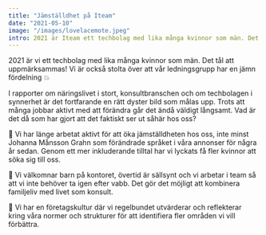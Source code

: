```yaml
---
title: "Jämställdhet på Iteam"
date: "2021-05-10"
image: "/images/lovelacemote.jpeg"
intro: 2021 är Iteam ett techbolag med lika många kvinnor som män. Det tål att uppmärksammas! 
---
```


2021 är vi ett techbolag med lika många kvinnor som män. Det tål att uppmärksammas! Vi är också stolta över att vår ledningsgrupp har en jämn fördelning 💥

I rapporter om näringslivet i stort, konsultbranschen och om techbolagen i synnerhet är det fortfarande en rätt dyster bild som målas upp. Trots att många jobbar aktivt med att förändra går det ändå väldigt långsamt. Vad är det då som har gjort att det faktiskt ser ut såhär hos oss?

📃 Vi har länge arbetat aktivt för att öka jämställdheten hos oss, inte minst Johanna Månsson Grahn som förändrade språket i våra annonser för några år sedan. Genom ett mer inkluderande tilltal har vi lyckats få fler kvinnor att söka sig till oss.

🚸 Vi välkomnar barn på kontoret, övertid är sällsynt och vi arbetar i team så att vi inte behöver ta igen efter vabb. Det gör det möjligt att kombinera familjeliv med livet som konsult.

🤔 Vi har en företagskultur där vi regelbundet utvärderar och reflekterar kring våra normer och strukturer för att identifiera fler områden vi vill förbättra.
